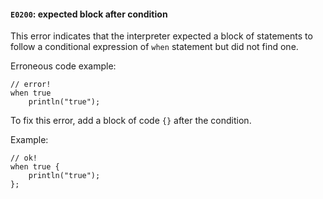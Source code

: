 #### `E0200`: expected block after condition

This error indicates that the interpreter expected a block of statements to follow a conditional expression of `when` statement but did not find one.

Erroneous code example:

```
// error!
when true 
    println("true");
```

To fix this error, add a block of code `{}` after the condition. 

Example:

```
// ok!
when true {
    println("true");
};
```
